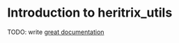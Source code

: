 # Introduction to heritrix_utils

TODO: write [great documentation](http://jacobian.org/writing/great-documentation/what-to-write/)
